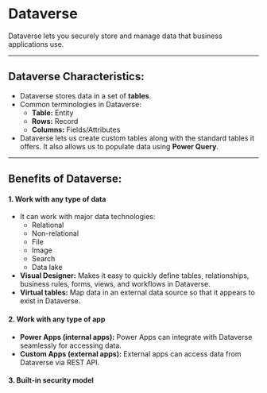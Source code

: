 # Dataverse
Dataverse lets you securely store and manage data that business applications use.

---

## Dataverse Characteristics:
- Dataverse stores data in a set of **tables**.
- Common terminologies in Dataverse:
  - **Table:** Entity
  - **Rows:** Record
  - **Columns:** Fields/Attributes
- Dataverse lets us create custom tables along with the standard tables it offers. It also allows us to populate data using **Power Query**.

---

## Benefits of Dataverse:

#### 1. Work with any type of data
- It can work with major data technologies:
  - Relational
  - Non-relational
  - File
  - Image
  - Search
  - Data lake
- **Visual Designer:** Makes it easy to quickly define tables, relationships, business rules, forms, views, and workflows in Dataverse.
- **Virtual tables:** Map data in an external data source so that it appears to exist in Dataverse.

#### 2. Work with any type of app
- **Power Apps (internal apps):** Power Apps can integrate with Dataverse seamlessly for accessing data.
- **Custom Apps (external apps):** External apps can access data from Dataverse via REST API.

#### 3. Built-in security model
